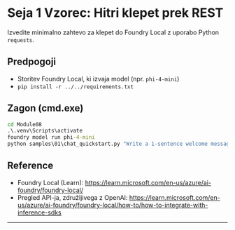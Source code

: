 <!--
CO_OP_TRANSLATOR_METADATA:
{
  "original_hash": "15ab280cc2acd8bbf545cc9a78a408bf",
  "translation_date": "2025-09-23T01:18:06+00:00",
  "source_file": "Module08/samples/01/README.md",
  "language_code": "sl"
}
-->
# Seja 1 Vzorec: Hitri klepet prek REST

Izvedite minimalno zahtevo za klepet do Foundry Local z uporabo Python `requests`.

## Predpogoji
- Storitev Foundry Local, ki izvaja model (npr. `phi-4-mini`)
- `pip install -r ../../requirements.txt`

## Zagon (cmd.exe)
```cmd
cd Module08
.\.venv\Scripts\activate
foundry model run phi-4-mini
python samples\01\chat_quickstart.py "Write a 1-sentence welcome message."
```

## Reference
- Foundry Local (Learn): https://learn.microsoft.com/en-us/azure/ai-foundry/foundry-local/
- Pregled API-ja, združljivega z OpenAI: https://learn.microsoft.com/en-us/azure/ai-foundry/foundry-local/how-to/how-to-integrate-with-inference-sdks

---

